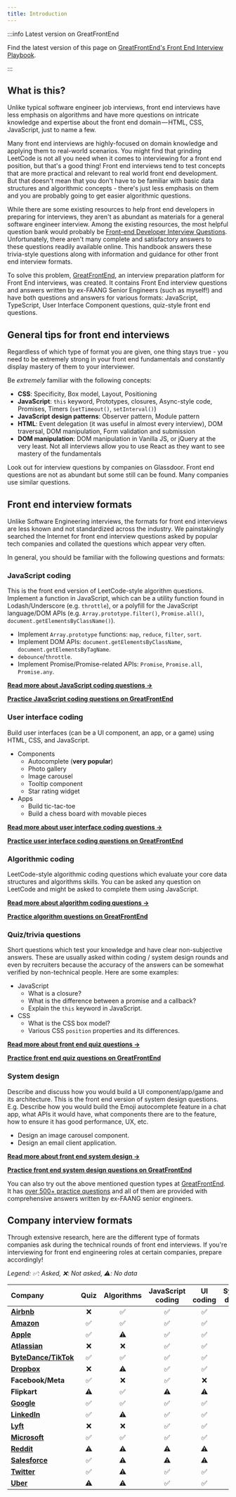 ```yaml
---
title: Introduction
---
```


:::info Latest version on GreatFrontEnd

Find the latest version of this page on [GreatFrontEnd's Front End Interview Playbook](https://www.greatfrontend.com/front-end-interview-playbook/introduction?utm_source=frontendinterviewhandbook&utm_medium=referral&gnrs=frontendinterviewhandbook).

:::

## What is this?

Unlike typical software engineer job interviews, front end interviews have less emphasis on algorithms and have more questions on intricate knowledge and expertise about the front end domain — HTML, CSS, JavaScript, just to name a few.

Many front end interviews are highly-focused on domain knowledge and applying them to real-world scenarios. You might find that grinding LeetCode is not all you need when it comes to interviewing for a front end position, but that's a good thing! Front end interviews tend to test concepts that are more practical and relevant to real world front end development. But that doesn't mean that you don't have to be familiar with basic data structures and algorithmic concepts - there's just less emphasis on them and you are probably going to get easier algorithmic questions.

While there are some existing resources to help front end developers in preparing for interviews, they aren't as abundant as materials for a general software engineer interview. Among the existing resources, the most helpful question bank would probably be [Front-end Developer Interview Questions](https://github.com/h5bp/Front-end-Developer-Interview-Questions). Unfortunately, there aren't many complete and satisfactory answers to these questions readily available online. This handbook answers these trivia-style questions along with information and guidance for other front end interview formats.

To solve this problem, [GreatFrontEnd](https://www.greatfrontend.com?utm_source=frontendinterviewhandbook&utm_medium=referral&gnrs=frontendinterviewhandbook), an interview preparation platform for Front End interviews, was created. It contains Front End interview questions and answers written by ex-FAANG Senior Engineers (such as myself!) and have both questions and answers for various formats: JavaScript, TypeScript, User Interface Component questions, quiz-style front end questions.

## General tips for front end interviews

Regardless of which type of format you are given, one thing stays true - you need to be extremely strong in your front end fundamentals and constantly display mastery of them to your interviewer.

Be _extremely_ familiar with the following concepts:

- **CSS**: Specificity, Box model, Layout, Positioning
- **JavaScript**: `this` keyword, Prototypes, closures, Async-style code, Promises, Timers (`setTimeout()`, `setInterval()`)
- **JavaScript design patterns**: Observer pattern, Module pattern
- **HTML**: Event delegation (it was useful in almost every interview), DOM traversal, DOM manipulation, Form validation and submission
- **DOM manipulation**: DOM manipulation in Vanilla JS, or jQuery at the very least. Not all interviews allow you to use React as they want to see mastery of the fundamentals

Look out for interview questions by companies on Glassdoor. Front end questions are not as abundant but some still can be found. Many companies use similar questions.

## Front end interview formats

Unlike Software Engineering interviews, the formats for front end interviews are less known and not standardized across the industry. We painstakingly searched the Internet for front end interview questions asked by popular tech companies and collated the questions which appear very often. 

In general, you should be familiar with the following questions and formats:

### JavaScript coding

This is the front end version of LeetCode-style algorithm questions. Implement a function in JavaScript, which can be a utility function found in Lodash/Underscore (e.g. `throttle`), or a polyfill for the JavaScript language/DOM APIs (e.g. `Array.prototype.filter()`, `Promise.all()`, `document.getElementsByClassName()`).

- Implement `Array.prototype` functions: `map`, `reduce`, `filter`, `sort`.
- Implement DOM APIs: `document.getElementsByClassName`, `document.getElementsByTagName`.
- `debounce`/`throttle`.
- Implement Promise/Promise-related APIs: `Promise`, `Promise.all`, `Promise.any`.

[**Read more about JavaScript coding questions →**](./javascript-utility-function.md)

[**Practice JavaScript coding questions on GreatFrontEnd**](https://www.greatfrontend.com/questions/formats/javascript-functions?utm_source=frontendinterviewhandbook&utm_medium=referral&gnrs=frontendinterviewhandbook)

### User interface coding

Build user interfaces (can be a UI component, an app, or a game) using HTML, CSS, and JavaScript.

- Components
  - Autocomplete (**very popular**)
  - Photo gallery
  - Image carousel
  - Tooltip component
  - Star rating widget
- Apps
  - Build tic-tac-toe
  - Build a chess board with movable pieces

[**Read more about user interface coding questions →**](./build-front-end-user-interfaces.md)

[**Practice user interface coding questions on GreatFrontEnd**](https://www.greatfrontend.com/questions/formats/ui-coding?utm_source=frontendinterviewhandbook&utm_medium=referral&gnrs=frontendinterviewhandbook)

### Algorithmic coding

LeetCode-style algorithmic coding questions which evaluate your core data structures and algorithms skills. You can be asked any question on LeetCode and might be asked to complete them using JavaScript.

[**Read more about algorithm coding questions →**](./algorithms.md)

[**Practice algorithm questions on GreatFrontEnd**](https://www.greatfrontend.com/questions/formats/algo-coding?utm_source=frontendinterviewhandbook&utm_medium=referral&gnrs=frontendinterviewhandbook)

### Quiz/trivia questions

Short questions which test your knowledge and have clear non-subjective answers. These are usually asked within coding / system design rounds and even by recruiters because the accuracy of the answers can be somewhat verified by non-technical people. Here are some examples:

- JavaScript
  - What is a closure?
  - What is the difference between a promise and a callback?
  - Explain the `this` keyword in JavaScript.
- CSS
  - What is the CSS box model?
  - Various CSS `position` properties and its differences.

[**Read more about front end quiz questions →**](./trivia.md)

[**Practice front end quiz questions on GreatFrontEnd**](https://www.greatfrontend.com/questions/quiz?utm_source=frontendinterviewhandbook&utm_medium=referral&gnrs=frontendinterviewhandbook)

### System design

Describe and discuss how you would build a UI component/app/game and its architecture. This is the front end version of system design questions. E.g. Describe how you would build the Emoji autocomplete feature in a chat app, what APIs it would have, what components there are to the feature, how to ensure it has good performance, UX, etc.

- Design an image carousel component.
- Design an email client application.

[**Read more about front end system design →**](./front-end-system-design.md)

[**Practice front end system design questions on GreatFrontEnd**](https://www.greatfrontend.com/questions/system-design?utm_source=frontendinterviewhandbook&utm_medium=referral&gnrs=frontendinterviewhandbook)

You can also try out the above mentioned question types at [GreatFrontEnd](https://www.greatfrontend.com?utm_source=frontendinterviewhandbook&utm_medium=referral&gnrs=frontendinterviewhandbook). It has [over 500+ practice questions](https://www.greatfrontend.com/questions?utm_source=frontendinterviewhandbook&utm_medium=referral&gnrs=frontendinterviewhandbook) and all of them are provided with comprehensive answers written by ex-FAANG senior engineers.

## Company interview formats

Through extensive research, here are the different type of formats companies ask during the technical rounds of front end interviews. If you're interviewing for front end engineering roles at certain companies, prepare accordingly!

_Legend: ✅: Asked, ❌: Not asked, ⚠️: No data_

| Company | Quiz | Algorithms | JavaScript coding | UI coding | System design |
| :-- | :-: | :-: | :-: | :-: | :-: |
| [**Airbnb**](./companies/airbnb-front-end-interview-questions.md) | ❌ | ✅ | ✅ | ✅ | ✅ |
| [**Amazon**](./companies/amazon-front-end-interview-questions.md) | ✅ | ✅ | ✅ | ✅ | ✅ |
| [**Apple**](./companies/apple-front-end-interview-questions.md) | ✅ | ⚠️ | ✅ | ✅ | ⚠️ |
| [**Atlassian**](./companies/atlassian-front-end-interview-questions.md) | ❌ | ❌ | ✅ | ✅ | ✅ |
| [**ByteDance/TikTok**](./companies/bytedance-tiktok-front-end-interview-questions.md) | ✅ | ✅ | ✅ | ✅ | ❌ |
| [**Dropbox**](./companies/dropbox-front-end-interview-questions.md) | ❌ | ⚠️ | ✅ | ✅ | ✅ |
| **Facebook/Meta** | ✅ | ❌ | ✅ | ❌ | ✅ |
| **Flipkart** | ⚠️ | ✅ | ⚠️ | ⚠️ | ⚠️ |
| [**Google**](./companies/google-front-end-interview-questions.md) | ✅ | ✅ | ✅ | ✅ | ✅ |
| [**LinkedIn**](./companies/linkedin-front-end-interview-questions.md) | ✅ | ⚠️ | ✅ | ✅ | ⚠️ |
| [**Lyft**](./companies/lyft-front-end-interview-questions.md) | ❌ | ❌ | ✅ | ✅ | ✅ |
| [**Microsoft**](./companies/microsoft-front-end-interview-questions.md) | ✅ | ✅ | ✅ | ✅ | ✅ |
| [**Reddit**](./companies/reddit-front-end-interview-questions.md) | ⚠️ | ⚠️ | ⚠️ | ⚠️ | ⚠️ |
| [**Salesforce**](./companies/salesforce-front-end-interview-questions.md) | ✅ | ⚠️ | ⚠️ | ⚠️ | ⚠️ |
| [**Twitter**](./companies/twitter-front-end-interview-questions.md) | ✅ | ⚠️ | ✅ | ✅ | ⚠️ |
| [**Uber**](./companies/uber-front-end-interview-questions.md) | ⚠️ | ⚠️ | ✅ | ✅ | ⚠️ |
